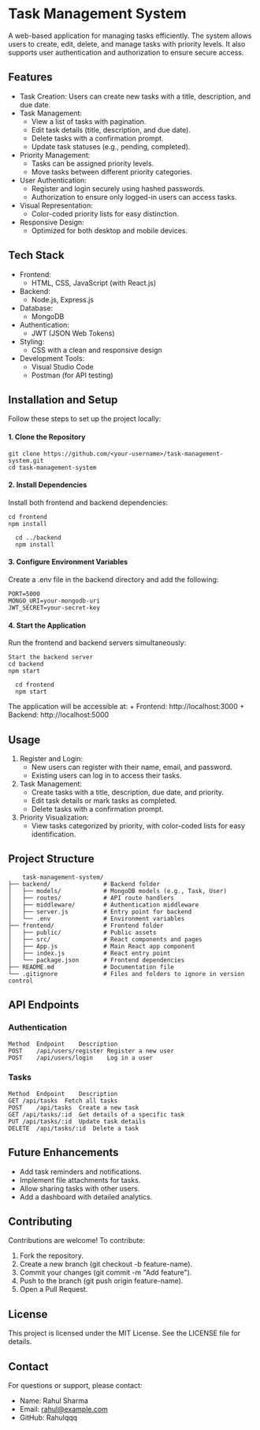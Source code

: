 # Task Management System
A web-based application for managing tasks efficiently. The system allows users to create, edit, delete, and manage tasks with priority levels. It also supports user authentication and authorization to ensure secure access.
## Features
  + Task Creation: Users can create new tasks with a title, description, and due date.
  + Task Management:
    +   View a list of tasks with pagination.
      +  Edit task details (title, description, and due date).
    +  Delete tasks with a confirmation prompt.
    + Update task statuses (e.g., pending, completed).
  + Priority Management:
     + Tasks can be assigned priority levels.
     + Move tasks between different priority categories.
+ User Authentication:
    + Register and login securely using hashed passwords.
    +   Authorization to ensure only logged-in users can access tasks.
+ Visual Representation:
    + Color-coded priority lists for easy distinction.
+ Responsive Design:
    +  Optimized for both desktop and mobile devices.

## Tech Stack
+ Frontend:
    + HTML, CSS, JavaScript (with React.js)
+ Backend:
   + Node.js, Express.js
+ Database:
    + MongoDB
+ Authentication:
  + JWT (JSON Web Tokens)
+ Styling:
  + CSS with a clean and responsive design
+ Development Tools:
    + Visual Studio Code
    + Postman (for API testing)
 
## Installation and Setup
Follow these steps to set up the project locally:
#### 1. Clone the Repository
    git clone https://github.com/<your-username>/task-management-system.git
    cd task-management-system
#### 2. Install Dependencies
Install both frontend and backend dependencies:
 <!---  Navigate to the frontend directory -->
    cd frontend
    npm install

 <!-- Navigate to the backend directory -->
      cd ../backend
      npm install
#### 3. Configure Environment Variables
 Create a .env file in the backend directory and add the following: 
 
    PORT=5000
    MONGO_URI=your-mongodb-uri
    JWT_SECRET=your-secret-key
#### 4. Start the Application
Run the frontend and backend servers simultaneously:

    Start the backend server
    cd backend
    npm start

<!-- In a new terminal, start the frontend server -->
      
      cd frontend
      npm start
The application will be accessible at:
    + Frontend: http://localhost:3000
    + Backend: http://localhost:5000

## Usage
1. Register and Login:
    + New users can register with their name, email, and password.
    + Existing users can log in to access their tasks.
2. Task Management:
    + Create tasks with a title, description, due date, and priority.
    + Edit task details or mark tasks as completed.
    +  Delete tasks with a confirmation prompt.
3. Priority Visualization:
   + View tasks categorized by priority, with color-coded lists for easy identification.
  
## Project Structure

        task-management-system/
    ├── backend/               # Backend folder
    │   ├── models/            # MongoDB models (e.g., Task, User)
    │   ├── routes/            # API route handlers
    │   ├── middleware/        # Authentication middleware
    │   ├── server.js          # Entry point for backend
    │   └── .env               # Environment variables
    ├── frontend/              # Frontend folder
    │   ├── public/            # Public assets
    │   ├── src/               # React components and pages
    │   ├── App.js             # Main React app component
    │   ├── index.js           # React entry point
    │   └── package.json       # Frontend dependencies
    ├── README.md              # Documentation file
    └── .gitignore             # Files and folders to ignore in version control

## API Endpoints
### Authentication

    Method	Endpoint	Description
    POST	/api/users/register	Register a new user
    POST	/api/users/login	Log in a user
### Tasks
    Method	Endpoint	Description
    GET	/api/tasks	Fetch all tasks
    POST	/api/tasks	Create a new task
    GET	/api/tasks/:id	Get details of a specific task
    PUT	/api/tasks/:id	Update task details
    DELETE	/api/tasks/:id	Delete a task

## Future Enhancements
   + Add task reminders and notifications.
  +  Implement file attachments for tasks.
+    Allow sharing tasks with other users.
  + Add a dashboard with detailed analytics.

## Contributing
Contributions are welcome! To contribute:

1. Fork the repository.
2. Create a new branch (git checkout -b feature-name).
3. Commit your changes (git commit -m "Add feature").
4. Push to the branch (git push origin feature-name).
5. Open a Pull Request.

## License
This project is licensed under the MIT License. See the LICENSE file for details.

## Contact
For questions or support, please contact:

   + Name: Rahul Sharma
  + Email: rahul@example.com
  + GitHub: Rahulqqq
